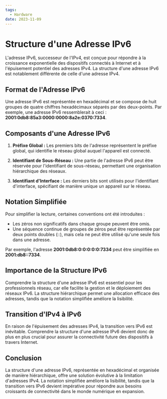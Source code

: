 ```yaml
---
tags:
  - Hardware
date: 2023-11-09
---
```

# Structure d'une Adresse IPv6

L'adresse IPv6, successeur de l'IPv4, est conçue pour répondre à la croissance exponentielle des dispositifs connectés à Internet et à l'épuisement potentiel des adresses IPv4. La structure d'une adresse IPv6 est notablement différente de celle d'une adresse IPv4.

## Format de l'Adresse IPv6

Une adresse IPv6 est représentée en hexadécimal et se compose de huit groupes de quatre chiffres hexadécimaux séparés par des deux-points. Par exemple, une adresse IPv6 ressemblerait à ceci : **2001:0db8:85a3:0000:0000:8a2e:0370:7334**.

## Composants d'une Adresse IPv6

1. **Préfixe Global :** Les premiers bits de l'adresse représentent le préfixe global, qui identifie le réseau global auquel l'appareil est connecté.

2. **Identifiant de Sous-Réseau :** Une partie de l'adresse IPv6 peut être réservée pour l'identifiant de sous-réseau, permettant une organisation hiérarchique des réseaux.

3. **Identifiant d'Interface :** Les derniers bits sont utilisés pour l'identifiant d'interface, spécifiant de manière unique un appareil sur le réseau.

## Notation Simplifiée

Pour simplifier la lecture, certaines conventions ont été introduites :
- Les zéros non significatifs dans chaque groupe peuvent être omis.
- Une séquence continue de groupes de zéros peut être représentée par deux points doubles (::), mais cela ne peut être utilisé qu'une seule fois dans une adresse.

Par exemple, l'adresse **2001:0db8:0:0:0:0:0:7334** peut être simplifiée en **2001:db8::7334**.

## Importance de la Structure IPv6

Comprendre la structure d'une adresse IPv6 est essentiel pour les professionnels réseau, car elle facilite la gestion et le déploiement des réseaux IPv6. La structure hiérarchique permet une allocation efficace des adresses, tandis que la notation simplifiée améliore la lisibilité.

## Transition d'IPv4 à IPv6

En raison de l'épuisement des adresses IPv4, la transition vers IPv6 est inévitable. Comprendre la structure d'une adresse IPv6 devient donc de plus en plus crucial pour assurer la connectivité future des dispositifs à travers Internet.

## Conclusion

La structure d'une adresse IPv6, représentée en hexadécimal et organisée de manière hiérarchique, offre une solution évolutive à la limitation d'adresses IPv4. La notation simplifiée améliore la lisibilité, tandis que la transition vers IPv6 devient impérative pour répondre aux besoins croissants de connectivité dans le monde numérique en expansion.